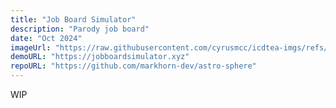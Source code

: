 ```yaml
---
title: "Job Board Simulator"
description: "Parody job board"
date: "Oct 2024"
imageUrl: "https://raw.githubusercontent.com/cyrusmcc/icdtea-imgs/refs/heads/main/cyrusmcc/projects/banners/jobboardsimulator.png"
demoURL: "https://jobboardsimulator.xyz"
repoURL: "https://github.com/markhorn-dev/astro-sphere"
---
```


WIP